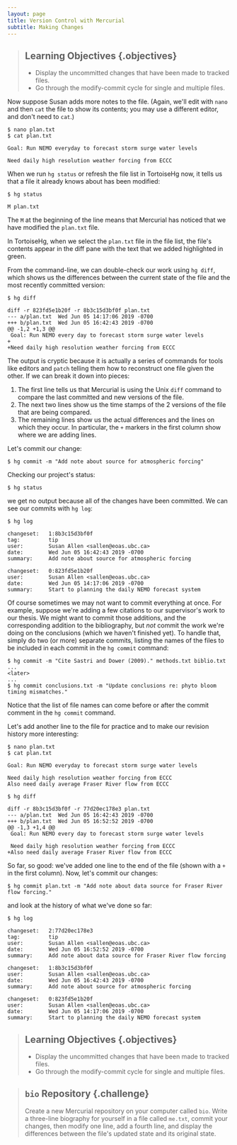 ```yaml
---
layout: page
title: Version Control with Mercurial
subtitle: Making Changes
---
```

> ## Learning Objectives {.objectives}
>
> * Display the uncommitted changes that have been made to tracked files.
> * Go through the modify-commit cycle for single and multiple files.

Now suppose Susan adds more notes to the file.
(Again, we'll edit with `nano` and then `cat` the file to show its contents;
you may use a different editor, and don't need to `cat`.)

~~~ {.bash}
$ nano plan.txt
$ cat plan.txt
~~~
~~~ {.output}
Goal: Run NEMO everyday to forecast storm surge water levels

Need daily high resolution weather forcing from ECCC
~~~

When we run `hg status` or refresh the file list in TortoiseHg now,
it tells us that a file it already knows about has been modified:

~~~ {.bash}
$ hg status
~~~
~~~ {.output}
M plan.txt
~~~

The `M` at the beginning of the line means that Mercurial has noticed that
we have modified the `plan.txt` file.

In TortoiseHg,
when we select the `plan.txt` file in the file list,
the file's contents appear in the diff pane with the text that we added highlighted in green.

From the command-line,
we can double-check our work using `hg diff`,
which shows us the differences between the current state of the file and the most recently committed version:

~~~ {.bash}
$ hg diff
~~~
~~~ {.output}
diff -r 823fd5e1b20f -r 8b3c15d3bf0f plan.txt
--- a/plan.txt  Wed Jun 05 14:17:06 2019 -0700
+++ b/plan.txt  Wed Jun 05 16:42:43 2019 -0700
@@ -1,2 +1,3 @@
 Goal: Run NEMO every day to forecast storm surge water levels
+
+Need daily high resolution weather forcing from ECCC
~~~

The output is cryptic because it is actually a series of commands for tools like editors and `patch` telling them how to reconstruct one file given the other.
If we can break it down into pieces:

1. The first line tells us that Mercurial is using the Unix `diff` command to compare the last committed and new versions of the file.
2. The next two lines show us the time stamps of the 2 versions of the file that are being compared.
3. The remaining lines show us the actual differences and the lines on which they occur.
   In particular,
   the `+` markers in the first column show where we are adding lines.

Let's commit our change:

~~~ {.bash}
$ hg commit -m "Add note about source for atmospheric forcing"
~~~

Checking our project's status:

~~~ {.bash}
$ hg status
~~~

we get no output because all of the changes have been committed.
We can see our commits with `hg log`:

~~~ {.bash}
$ hg log
~~~
~~~ {.output}
changeset:   1:8b3c15d3bf0f
tag:         tip
user:        Susan Allen <sallen@eoas.ubc.ca>
date:        Wed Jun 05 16:42:43 2019 -0700
summary:     Add note about source for atmospheric forcing

changeset:   0:823fd5e1b20f
user:        Susan Allen <sallen@eoas.ubc.ca>
date:        Wed Jun 05 14:17:06 2019 -0700
summary:     Start to planning the daily NEMO forecast system
~~~

Of course sometimes we may not want to commit everything at once.
For example,
suppose we're adding a few citations to our supervisor's work to our thesis.
We might want to commit those additions,
and the corresponding addition to the bibliography,
but *not* commit the work we're doing on the conclusions
(which we haven't finished yet).
To handle that,
simply do two
(or more)
separate commits,
listing the names of the files to be included in each commit in the `hg commit` command:

~~~ {.bash}
$ hg commit -m "Cite Sastri and Dower (2009)." methods.txt biblio.txt
...
<later>
...
$ hg commit conclusions.txt -m "Update conclusions re: phyto bloom timing mismatches."
~~~

Notice that the list of file names can come before or after the commit comment
in the `hg commit` command.

Let's add another line to the file for practice and to make our revision
history more interesting:

~~~ {.bash}
$ nano plan.txt
$ cat plan.txt
~~~
~~~ {.output}
Goal: Run NEMO everyday to forecast storm surge water levels

Need daily high resolution weather forcing from ECCC
Also need daily average Fraser River flow from ECCC
~~~
~~~ {.bash}
$ hg diff
~~~
~~~ {.output}
diff -r 8b3c15d3bf0f -r 77d20ec178e3 plan.txt
--- a/plan.txt  Wed Jun 05 16:42:43 2019 -0700
+++ b/plan.txt  Wed Jun 05 16:52:52 2019 -0700
@@ -1,3 +1,4 @@
 Goal: Run NEMO every day to forecast storm surge water levels

 Need daily high resolution weather forcing from ECCC
+Also need daily average Fraser River flow from ECCC
~~~

So far, so good:
we've added one line to the end of the file
(shown with a `+` in the first column).
Now,
let's commit our changes:

~~~ {.bash}
$ hg commit plan.txt -m "Add note about data source for Fraser River flow forcing."
~~~

and look at the history of what we've done so far:

~~~ {.bash}
$ hg log
~~~
~~~ {.output}
changeset:   2:77d20ec178e3
tag:         tip
user:        Susan Allen <sallen@eoas.ubc.ca>
date:        Wed Jun 05 16:52:52 2019 -0700
summary:     Add note about data source for Fraser River flow forcing

changeset:   1:8b3c15d3bf0f
user:        Susan Allen <sallen@eoas.ubc.ca>
date:        Wed Jun 05 16:42:43 2019 -0700
summary:     Add note about source for atmospheric forcing

changeset:   0:823fd5e1b20f
user:        Susan Allen <sallen@eoas.ubc.ca>
date:        Wed Jun 05 14:17:06 2019 -0700
summary:     Start to planning the daily NEMO forecast system
~~~


> ## Learning Objectives {.objectives}
>
> * Display the uncommitted changes that have been made to tracked files.
> * Go through the modify-commit cycle for single and multiple files.


> ## `bio` Repository {.challenge}
>
> Create a new Mercurial repository on your computer called `bio`.
> Write a three-line biography for yourself in a file called `me.txt`,
> commit your changes,
> then modify one line,
> add a fourth line,
> and display the differences between the file's updated state and its original state.
